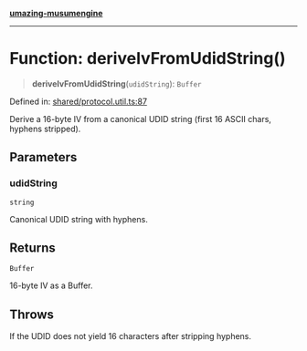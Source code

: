 [**umazing-musumengine**](../../README.md)

***

# Function: deriveIvFromUdidString()

> **deriveIvFromUdidString**(`udidString`): `Buffer`

Defined in: [shared/protocol.util.ts:87](https://github.com/davinidae/umazing-musumengine/blob/e099ae72d04c46726039e2dd238802d266be3d5f/src/shared/protocol.util.ts#L87)

Derive a 16-byte IV from a canonical UDID string (first 16 ASCII chars, hyphens stripped).

## Parameters

### udidString

`string`

Canonical UDID string with hyphens.

## Returns

`Buffer`

16-byte IV as a Buffer.

## Throws

If the UDID does not yield 16 characters after stripping hyphens.
